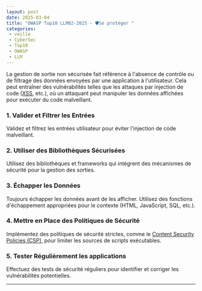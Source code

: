 ```yaml
---
layout: post
date: 2025-03-04
title: "OWASP Top10 LLM02-2025 - 🛡️️Se protéger "
categories:
 - veille
 - CyberSec
 - Top10
 - OWASP 
 - LLM
---
```



La gestion de sortie non sécurisée fait référence à l'absence de contrôle ou de filtrage des données envoyées par une
application à l'utilisateur. Cela peut entraîner des vulnérabilités telles que les attaques par injection de code
([XSS](),  etc.), où un attaquant peut manipuler les données affichées pour exécuter du code malveillant.


### 1. Valider et Filtrer les Entrées

Validez et filtrez les entrées utilisateur pour éviter l'injection de code malveillant.

### 2. Utiliser des Bibliothèques Sécurisées

Utilisez des bibliothèques et frameworks qui intègrent des mécanismes de sécurité pour la gestion des sorties.

### 3. Échapper les Données

Toujours échapper les données avant de les afficher. Utilisez des fonctions d'échappement appropriées pour le contexte
(HTML, JavaScript, SQL, etc.).

### 4. Mettre en Place des Politiques de Sécurité

Implémentez des politiques de sécurité strictes, comme le [Content Security Policies (CSP)](), pour limiter les sources de scripts exécutables.

### 5. Tester Régulièrement les applications

Effectuez des tests de sécurité réguliers pour identifier et corriger les vulnérabilités potentielles.

---


